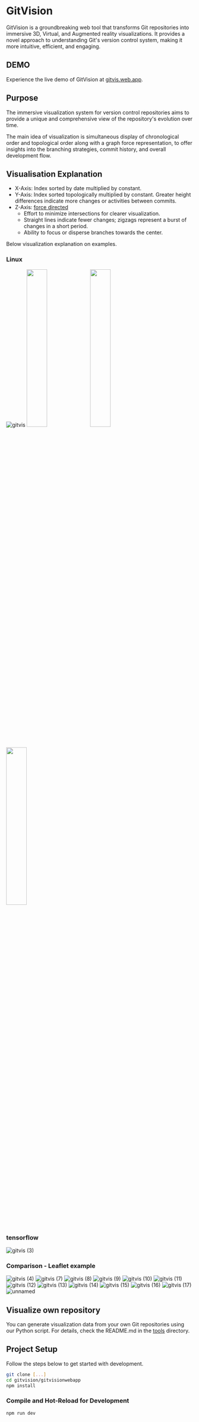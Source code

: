 # GitVision

GitVision is a groundbreaking web tool that transforms Git repositories into immersive 3D, Virtual, and Augmented reality visualizations. It provides a novel approach to understanding Git's version control system, making it more intuitive, efficient, and engaging.

## DEMO
Experience the live demo of GitVision at [gitvis.web.app](https://gitvis.web.app).

## Purpose
The immersive visualization system for version control repositories aims to provide a unique and comprehensive view of the repository's evolution over time. 

The main idea of visualization is simultaneous display of chronological order and topological order along with a graph force representation, to offer insights into the branching strategies, commit history, and overall development flow.

## Visualisation Explanation 
 - X-Axis: Index sorted by date multiplied by constant.
 - Y-Axis: Index sorted topologically multiplied by constant. Greater height differences indicate more changes or activities between commits.
 - Z-Axis: [force directed](https://en.wikipedia.org/wiki/Force-directed_graph_drawing)
    - Effort to minimize intersections for clearer visualization.
    - Straight lines indicate fewer changes; zigzags represent a burst of changes in a short period.
    - Ability to focus or disperse branches towards the center.

Below visualization explanation on examples.
### Linux
![gitvis](https://github.com/GaspardIV/gitvision/assets/30477366/7c0f7e96-f74c-4772-b60f-b30b8f17dc7d)
  <img src="https://github.com/GaspardIV/gitvision/assets/30477366/e651628f-a869-46ab-9275-e7bccd4845fb" width="33%">
<img src="https://github.com/GaspardIV/gitvision/assets/30477366/dc9bd8f4-9ef2-44fd-9a6d-82bd006cf223" width="33%"><img src="https://github.com/GaspardIV/gitvision/assets/30477366/646fdea4-08c2-4ec9-9abd-956c49d51b55" width="33%">

### tensorflow
![gitvis (3)](https://github.com/GaspardIV/gitvision/assets/30477366/2f6222dd-42e2-4451-b9be-5d1a3c347fe0)

### Comparison - Leaflet example
![gitvis (4)](https://github.com/GaspardIV/gitvision/assets/30477366/54b458e5-15ec-45be-805b-d8dcf97631d3)
![gitvis (7)](https://github.com/GaspardIV/gitvision/assets/30477366/29a631b9-1419-4233-acd2-411df7d66d59)
![gitvis (8)](https://github.com/GaspardIV/gitvision/assets/30477366/a4f5641e-4548-490e-90f7-3ddd41ddb6ba)
![gitvis (9)](https://github.com/GaspardIV/gitvision/assets/30477366/6f5031ca-e291-42a5-84a6-33951d7e453d)
![gitvis (10)](https://github.com/GaspardIV/gitvision/assets/30477366/09590aba-d595-4742-95c3-dea0865bdcae)
![gitvis (11)](https://github.com/GaspardIV/gitvision/assets/30477366/3d46fb29-d848-4aec-89fa-12bdbc731ef1)
![gitvis (12)](https://github.com/GaspardIV/gitvision/assets/30477366/0c1f4d24-a6ef-42fe-9062-289c4827429a)
![gitvis (13)](https://github.com/GaspardIV/gitvision/assets/30477366/f7049f0e-316a-4133-9408-ab94c45ea96c)
![gitvis (14)](https://github.com/GaspardIV/gitvision/assets/30477366/e0ac32f4-59e5-40c6-9ee4-651c071a7c9e)
![gitvis (15)](https://github.com/GaspardIV/gitvision/assets/30477366/99ace93b-44ea-4c89-99ef-6ad42a7e5fdb)
![gitvis (16)](https://github.com/GaspardIV/gitvision/assets/30477366/abcb3b21-a60e-4455-8827-e5be793c69be)
![gitvis (17)](https://github.com/GaspardIV/gitvision/assets/30477366/f3b48bf1-c652-48be-ae19-cb17319ea305)
![unnamed](https://github.com/GaspardIV/gitvision/assets/30477366/fb819351-43a4-45b4-b9b0-66daba7e7b3d)


## Visualize own repository
You can generate visualization data from your own Git repositories using our Python script. For details, check the README.md in the [tools](https://github.com/GaspardIV/gitvision/blob/main/tool/README.md) directory.

## Project Setup

Follow the steps below to get started with development.

```sh
git clone [...]
cd gitvision/gitvisionwebapp
npm install
```

### Compile and Hot-Reload for Development

```sh
npm run dev
```
